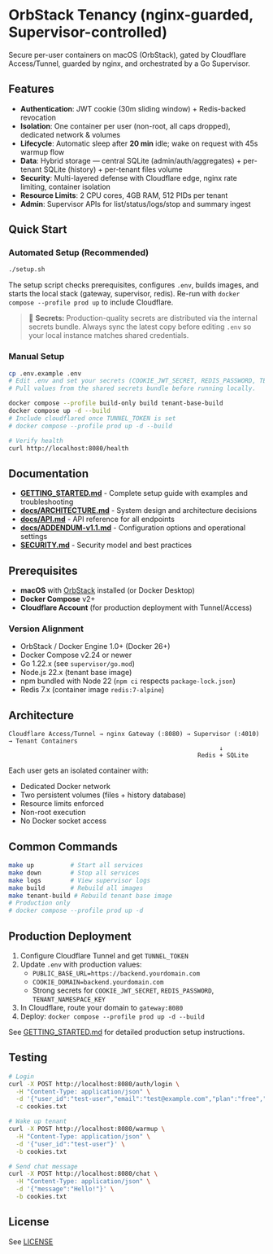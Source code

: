 # OrbStack Tenancy (nginx-guarded, Supervisor-controlled)

Secure per-user containers on macOS (OrbStack), gated by Cloudflare Access/Tunnel, guarded by nginx, and orchestrated by a Go Supervisor.

## Features

- **Authentication**: JWT cookie (30m sliding window) + Redis-backed revocation
- **Isolation**: One container per user (non-root, all caps dropped), dedicated network & volumes
- **Lifecycle**: Automatic sleep after **20 min** idle; wake on request with 45s warmup flow
- **Data**: Hybrid storage — central SQLite (admin/auth/aggregates) + per-tenant SQLite (history) + per-tenant files volume
- **Security**: Multi-layered defense with Cloudflare edge, nginx rate limiting, container isolation
- **Resource Limits**: 2 CPU cores, 4GB RAM, 512 PIDs per tenant
- **Admin**: Supervisor APIs for list/status/logs/stop and summary ingest

## Quick Start

### Automated Setup (Recommended)

```bash
./setup.sh
```

The setup script checks prerequisites, configures `.env`, builds images, and starts the local stack (gateway, supervisor, redis). Re-run with `docker compose --profile prod up` to include Cloudflare.

> 🔐 **Secrets:** Production-quality secrets are distributed via the internal secrets bundle. Always sync the latest copy before editing `.env` so your local instance matches shared credentials.

### Manual Setup

```bash
cp .env.example .env
# Edit .env and set your secrets (COOKIE_JWT_SECRET, REDIS_PASSWORD, TENANT_NAMESPACE_KEY).
# Pull values from the shared secrets bundle before running locally.

docker compose --profile build-only build tenant-base-build
docker compose up -d --build
# Include cloudflared once TUNNEL_TOKEN is set
# docker compose --profile prod up -d --build

# Verify health
curl http://localhost:8080/health
```

## Documentation

- **[GETTING_STARTED.md](GETTING_STARTED.md)** - Complete setup guide with examples and troubleshooting
- **[docs/ARCHITECTURE.md](docs/ARCHITECTURE.md)** - System design and architecture decisions
- **[docs/API.md](docs/API.md)** - API reference for all endpoints
- **[docs/ADDENDUM-v1.1.md](docs/ADDENDUM-v1.1.md)** - Configuration options and operational settings
- **[SECURITY.md](SECURITY.md)** - Security model and best practices

## Prerequisites

- **macOS** with [OrbStack](https://orbstack.dev) installed (or Docker Desktop)
- **Docker Compose** v2+
- **Cloudflare Account** (for production deployment with Tunnel/Access)

### Version Alignment
- OrbStack / Docker Engine 1.0+ (Docker 26+)
- Docker Compose v2.24 or newer
- Go 1.22.x (see `supervisor/go.mod`)
- Node.js 22.x (tenant base image)
- npm bundled with Node 22 (`npm ci` respects `package-lock.json`)
- Redis 7.x (container image `redis:7-alpine`)

## Architecture

```
Cloudflare Access/Tunnel → nginx Gateway (:8080) → Supervisor (:4010) → Tenant Containers
                                                          ↓
                                                    Redis + SQLite
```

Each user gets an isolated container with:
- Dedicated Docker network
- Two persistent volumes (files + history database)
- Resource limits enforced
- Non-root execution
- No Docker socket access

## Common Commands

```bash
make up          # Start all services
make down        # Stop all services
make logs        # View supervisor logs
make build       # Rebuild all images
make tenant-build # Rebuild tenant base image
# Production only
# docker compose --profile prod up -d
```

## Production Deployment

1. Configure Cloudflare Tunnel and get `TUNNEL_TOKEN`
2. Update `.env` with production values:
   - `PUBLIC_BASE_URL=https://backend.yourdomain.com`
   - `COOKIE_DOMAIN=backend.yourdomain.com`
   - Strong secrets for `COOKIE_JWT_SECRET`, `REDIS_PASSWORD`, `TENANT_NAMESPACE_KEY`
3. In Cloudflare, route your domain to `gateway:8080`
4. Deploy: `docker compose --profile prod up -d --build`

See [GETTING_STARTED.md](GETTING_STARTED.md) for detailed production setup instructions.

## Testing

```bash
# Login
curl -X POST http://localhost:8080/auth/login \
  -H "Content-Type: application/json" \
  -d '{"user_id":"test-user","email":"test@example.com","plan":"free","onboarding_completed":true}' \
  -c cookies.txt

# Wake up tenant
curl -X POST http://localhost:8080/warmup \
  -H "Content-Type: application/json" \
  -d '{"user_id":"test-user"}' \
  -b cookies.txt

# Send chat message
curl -X POST http://localhost:8080/chat \
  -H "Content-Type: application/json" \
  -d '{"message":"Hello!"}' \
  -b cookies.txt
```

## License

See [LICENSE](LICENSE)
